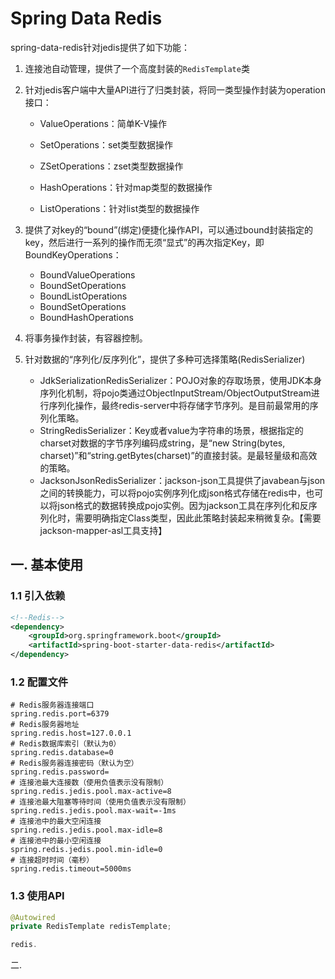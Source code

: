 # Spring Data Redis

spring-data-redis针对jedis提供了如下功能：

1. 连接池自动管理，提供了一个高度封装的`RedisTemplate`类

2. 针对jedis客户端中大量API进行了归类封装，将同一类型操作封装为operation接口：

   - ValueOperations：简单K-V操作

   - SetOperations：set类型数据操作

   - ZSetOperations：zset类型数据操作

   - HashOperations：针对map类型的数据操作

   - ListOperations：针对list类型的数据操作

3. 提供了对key的“bound”(绑定)便捷化操作API，可以通过bound封装指定的key，然后进行一系列的操作而无须“显式”的再次指定Key，即BoundKeyOperations：
   - BoundValueOperations
   - BoundSetOperations
   - BoundListOperations
   - BoundSetOperations
   - BoundHashOperations
4. 将事务操作封装，有容器控制。
5. 针对数据的“序列化/反序列化”，提供了多种可选择策略(RedisSerializer)
   - JdkSerializationRedisSerializer：POJO对象的存取场景，使用JDK本身序列化机制，将pojo类通过ObjectInputStream/ObjectOutputStream进行序列化操作，最终redis-server中将存储字节序列。是目前最常用的序列化策略。
   - StringRedisSerializer：Key或者value为字符串的场景，根据指定的charset对数据的字节序列编码成string，是“new String(bytes, charset)”和“string.getBytes(charset)”的直接封装。是最轻量级和高效的策略。
   - JacksonJsonRedisSerializer：jackson-json工具提供了javabean与json之间的转换能力，可以将pojo实例序列化成json格式存储在redis中，也可以将json格式的数据转换成pojo实例。因为jackson工具在序列化和反序列化时，需要明确指定Class类型，因此此策略封装起来稍微复杂。【需要jackson-mapper-asl工具支持】

## 一. 基本使用

### 1.1 引入依赖

```xml
<!--Redis-->
<dependency>
    <groupId>org.springframework.boot</groupId>
    <artifactId>spring-boot-starter-data-redis</artifactId>
</dependency>
```

### 1.2 配置文件

```properties
# Redis服务器连接端口
spring.redis.port=6379
# Redis服务器地址
spring.redis.host=127.0.0.1
# Redis数据库索引（默认为0）
spring.redis.database=0
# Redis服务器连接密码（默认为空）
spring.redis.password=
# 连接池最大连接数（使用负值表示没有限制）
spring.redis.jedis.pool.max-active=8
# 连接池最大阻塞等待时间（使用负值表示没有限制）
spring.redis.jedis.pool.max-wait=-1ms
# 连接池中的最大空闲连接
spring.redis.jedis.pool.max-idle=8
# 连接池中的最小空闲连接
spring.redis.jedis.pool.min-idle=0
# 连接超时时间（毫秒）
spring.redis.timeout=5000ms
```

### 1.3 使用API

```java
@Autowired
private RedisTemplate redisTemplate;

redis.
```

二. 
